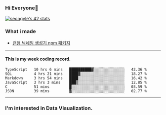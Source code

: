 ### Hi Everyone👋

[![seongyle's 42 stats](https://badge42.vercel.app/api/v2/cl260u6td000609l4p4inxynw/stats?cursusId=21&coalitionId=86)](https://github.com/JaeSeoKim/badge42)

### What i made

- [랜덤 닉네임 생성기 npm 패키지](https://www.npmjs.com/package/korean-random-names-generator)

---

#### This is my week coding record.

<!--START_SECTION:waka-->

```text
TypeScript   10 hrs 6 mins   ██████████▓░░░░░░░░░░░░░░   42.36 %
SQL          4 hrs 21 mins   ████▓░░░░░░░░░░░░░░░░░░░░   18.27 %
Markdown     3 hrs 54 mins   ████░░░░░░░░░░░░░░░░░░░░░   16.42 %
JavaScript   3 hrs 3 mins    ███▒░░░░░░░░░░░░░░░░░░░░░   12.85 %
C            51 mins         █░░░░░░░░░░░░░░░░░░░░░░░░   03.59 %
JSON         39 mins         ▓░░░░░░░░░░░░░░░░░░░░░░░░   02.77 %
```

<!--END_SECTION:waka-->
--- 

### I'm interested in Data Visualization.



<!--
**YeonSeong-Lee/YeonSeong-Lee** is a ✨ _special_ ✨ repository because its `README.md` (this file) appears on your GitHub profile.

Here are some ideas to get you started:

- 🔭 I’m currently working on ...
- 🌱 I’m currently learning ...
- 👯 I’m looking to collaborate on ...
- 🤔 I’m looking for help with ...
- 💬 Ask me about ...
- 📫 How to reach me: ...
- 😄 Pronouns: ...
- ⚡ Fun fact: ...
-->

